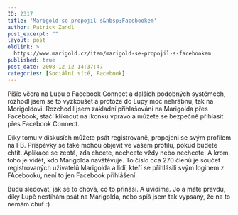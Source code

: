 ```yaml
---
ID: 2317
title: 'Marigold se propojil s&nbsp;Facebookem'
author: Patrick Zandl
post_excerpt: ""
layout: post
oldlink: >
  https://www.marigold.cz/item/marigold-se-propojil-s-facebookem
published: true
post_date: 2008-12-12 14:37:47
categories: [Sociální sítě, Facebook]
---
```

Píšíc včera na Lupu o Facebook Connect a dalších podobných systémech, rozhodl jsem se to vyzkoušet a protože do Lupy moc nehrábnu, tak na Morigoldovi. Rozchodil jsem základní přihlašování na Marigolda přes Facebook, stačí kliknout na ikonku vpravo a můžete se bezpečně přihlásit přes Facebook Connect. 

Díky tomu v diskusích můžete psát registrovaně, propojeni se svým profilem na FB. Příspěvky se také mohou objevit ve vašem profilu, pokud budete chtít. Aplikace se zeptá, zda chcete, nechcete vždy nebo nechcete. A krom toho je vidět, kdo Marigolda navštěvuje. To číslo cca 270 členů je součet registrovaných uživatelů Marigolda a lidí, kteří se přihlásili svým loginem z FAcebooku, není to jen Facebook přihlášení.

Budu sledovat, jak se to chová, co to přináší. A uvidíme. Jo a máte pravdu, díky Lupě nestíhám psát na Marigolda, nebo spíš jsem tak vypsaný, že na to nemám chuť :)